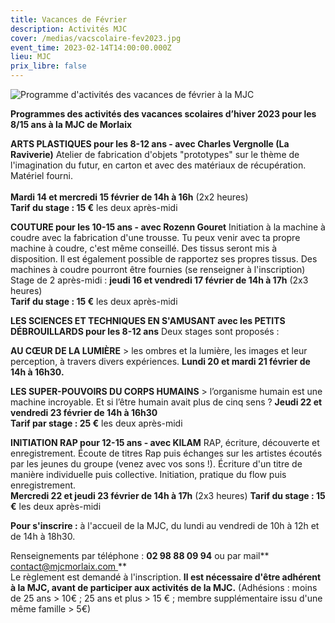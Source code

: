 ```yaml
---
title: Vacances de Février
description: Activités MJC
cover: /medias/vacscolaire-fev2023.jpg
event_time: 2023-02-14T14:00:00.000Z
lieu: MJC
prix_libre: false
---
```

![ Programme d'activités des vacances de février à la MJC](/medias/vacscolaire-fev2023.jpg " Programme d'activités des vacances de février à la MJC")

**Programmes des activités des vacances scolaires d’hiver 2023 pour les 8/15 ans à la MJC de Morlaix**

**ARTS PLASTIQUES pour les 8-12 ans - avec Charles Vergnolle (La Raviverie)**
Atelier de fabrication d'objets "prototypes" sur le thème de l'imagination du futur, en  carton et avec des matériaux de récupération. Matériel fourni.\
\
**Mardi 14 et mercredi 15 février de 14h à 16h** (2x2 heures)\
**Tarif du stage : 15 €** les deux après-midi



**COUTURE pour les 10-15 ans -  avec Rozenn Gouret**
Initiation à la machine à coudre avec la fabrication d'une trousse. Tu peux venir avec ta propre machine à coudre, c'est même conseillé. Des tissus seront mis à disposition. Il est également possible de rapportez ses propres tissus. Des machines à coudre pourront être fournies (se renseigner à l'inscription)
\
Stage de 2 après-midi : **jeudi 16 et vendredi 17 février de 14h à 17h** (2x3 heures)\
**Tarif du stage : 15 €** les deux après-midi



**LES SCIENCES ET TECHNIQUES EN S'AMUSANT avec les PETITS DÉBROUILLARDS pour les 8-12 ans**
Deux stages sont proposés :

**AU CŒUR DE LA LUMIÈRE** > les ombres et la lumière, les images et leur perception, à travers divers expériences.  **Lundi 20 et mardi 21 février de 14h à 16h30.**

**LES SUPER-POUVOIRS DU CORPS HUMAINS** > l’organisme humain est une machine incroyable. Et si l’être humain avait plus de cinq sens ?  **Jeudi 22 et vendredi 23 février de 14h à 16h30**
\
**Tarif par stage : 25 €** les deux après-midi



**INITIATION RAP pour 12-15 ans - avec KILAM**
RAP, écriture, découverte et enregistrement. Écoute de titres Rap puis échanges sur les artistes écoutés par les jeunes du groupe (venez avec vos sons !). Écriture d'un titre de manière individuelle puis collective. Initiation, pratique du flow puis enregistrement.
\
**Mercredi 22 et jeudi 23 février de 14h à 17h** (2x3 heures)
**Tarif du stage : 15 €** les deux après-midi



**Pour s'inscrire :** à l'accueil de la MJC, du lundi au vendredi de 10h à 12h et de 14h à 18h30.

Renseignements par téléphone : **02 98 88 09 94** ou par mail** [contact@mjcmorlaix.com
](https://www.mjcmorlaix.com/contact/)**\
Le règlement est demandé à l'inscription.
**Il est nécessaire d'être adhérent à la MJC, avant de participer aux activités de la MJC.**
(Adhésions : moins de 25 ans  > 10€ ; 25 ans et plus > 15 € ; membre supplémentaire issu d'une même famille > 5€)